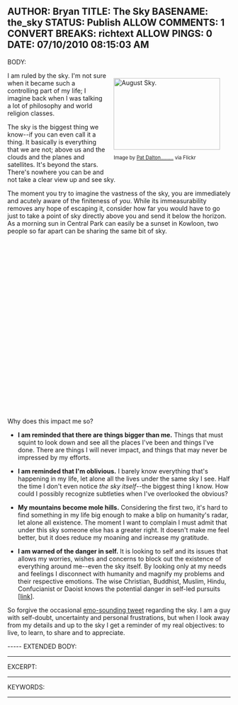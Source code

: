 AUTHOR: Bryan
TITLE: The Sky
BASENAME: the_sky
STATUS: Publish
ALLOW COMMENTS: 1
CONVERT BREAKS: richtext
ALLOW PINGS: 0
DATE: 07/10/2010 08:15:03 AM
-----
BODY:
<div class="zemanta-img mt-image-right" style="margin-top: 1em; margin-right: 1em; margin-bottom: 1em; margin-left: 1em; display: block; float: right; width: 250px; "><a href="http://www.flickr.com/photos/27518426@N03/3874225648"><img src="http://farm4.static.flickr.com/3429/3874225648_6b2766c4a1_m.jpg" alt="August Sky." width="240" height="162" /></a><p class="zemanta-img-attribution" style="font-size:0.8em">Image by <a href="http://www.flickr.com/photos/27518426@N03/3874225648">Pat Dalton.........</a> via Flickr</p></div><p>I am ruled by the sky. I'm not sure when it became such a controlling part of my life; I imagine back when I was talking a lot of philosophy and world religion classes. </p>

<p>The sky is the biggest thing we know--if you can even call it a thing. It basically is everything that we are not; above us and the clouds and the planes and satellites. It's beyond the stars. There's nowhere you can be and not take a clear view up and see sky.</p>

<p>The moment you try to imagine the vastness of the sky, you are immediately and acutely aware of the finiteness of <em>you</em>. While its immeasurability removes any hope of escaping it, consider how far you would have to go just to take a point of sky directly above you and send it below the horizon. As a morning sun in Central Park can easily be a sunset in Kowloon, two people so far apart can be sharing the same bit of sky.</p>

<p><object width="480" height="385"><param name="movie" value="http://www.youtube.com/v/XRjb8sMjYu8&amp;hl=en_US&amp;fs=1" /><param name="allowFullScreen" value="true" /><param name="allowscriptaccess" value="always" /><embed src="http://www.youtube.com/v/XRjb8sMjYu8&amp;hl=en_US&amp;fs=1" type="application/x-shockwave-flash" allowscriptaccess="always" allowfullscreen="true" width="480" height="385"></object></p>

<p>Why does this impact me so?</p>

<ul>
<li><p><strong>I am reminded that there are things bigger than me.</strong> Things that must squint to look down and see all the places I've been and things I've done. There are things I will never impact, and things that may never be impressed by my efforts.</p></li>
<li><p><strong>I am reminded that I'm oblivious.</strong> I barely know everything that's happening in my life, let alone all the lives under the same sky I see. Half the time I don't even notice <em>the sky itself</em>--the biggest thing I know. How could I possibly recognize subtleties when I've overlooked the obvious?</p></li>
<li><p><strong>My mountains become mole hills.</strong> Considering the first two, it's hard to find something in my life big enough to make a blip on humanity's radar, let alone all existence. The moment I want to complain I must admit that under this sky someone else has a greater right. It doesn't make me feel better, but it does reduce my moaning and increase my gratitude.</p></li>
<li><p><strong>I am warned of the danger in self.</strong> It is looking to self and its issues that allows my worries, wishes and concerns to block out the existence of everything around me--even the sky itself. By looking only at my needs and feelings I disconnect with humanity and magnify my problems and their respective emotions. The wise Christian, Buddhist, Muslim, Hindu, Confucianist or Daoist knows the potential danger in self-led pursuits [<a href="http://bit.ly/b8uUCg">link</a>].</p></li>
</ul>

<p>So forgive the occasional <a href="http://twitter.com/Leftsider/status/18131876899">emo-sounding tweet</a> regarding the sky. I am a guy with self-doubt, uncertainty and personal frustrations, but when I look away from my details and up to the sky I get a reminder of my real objectives: to live, to learn, to share and to appreciate.</p>
-----
EXTENDED BODY:

-----
EXCERPT:

-----
KEYWORDS:

-----


